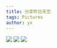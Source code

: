 ```yaml
---
title: 分享昨日天空
tags: Pictures
author: yx
---
```


![](/pictures/110501.jpg) 
![](/pictures/110502.jpg) 
![](/pictures/110503.jpg) 

